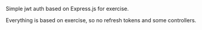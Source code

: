 Simple jwt auth based on Express.js for exercise.

Everything is based on exercise, so no refresh tokens and some controllers.

